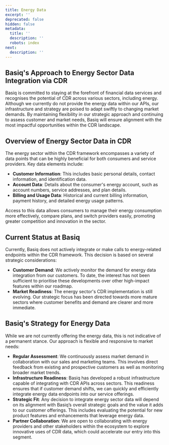 ```yaml
---
title: Energy Data
excerpt: ''
deprecated: false
hidden: false
metadata:
  title: ''
  description: ''
  robots: index
next:
  description: ''
---
```

## Basiq's Approach to Energy Sector Data Integration via CDR

Basiq is committed to staying at the forefront of financial data services and recognises the potential of CDR across various sectors, including energy. Although we currently do not provide the energy data within our APIs, our infrastructure and strategy are poised to adapt swiftly to changing market demands. By maintaining flexibility in our strategic approach and continuing to assess customer and market needs, Basiq will ensure alignment with the most impactful opportunities within the CDR landscape.

## Overview of Energy Sector Data in CDR

The energy sector within the CDR framework encompasses a variety of data points that can be highly beneficial for both consumers and service providers. Key data elements include:

* **Customer Information**: This includes basic personal details, contact information, and identification data.
* **Account Data**: Details about the consumer's energy account, such as account numbers, service addresses, and plan details.
* **Billing and Usage Data**: Historical and current billing information, payment history, and detailed energy usage patterns.

Access to this data allows consumers to manage their energy consumption more effectively, compare plans, and switch providers easily, promoting greater competition and innovation in the sector.

## Current Status at Basiq

Currently, Basiq does not actively integrate or make calls to energy-related endpoints within the CDR framework. This decision is based on several strategic considerations:

* **Customer Demand**: We actively monitor the demand for energy data integration from our customers. To date, the interest has not been sufficient to prioritise these developments over other high-impact features within our roadmap.
* **Market Readiness**: The energy sector's CDR implementation is still evolving. Our strategic focus has been directed towards more mature sectors where customer benefits and demand are clearer and more immediate.

## Basiq's Strategy for Energy Data

While we are not currently offering the energy data, this is not indicative of a permanent stance. Our approach is flexible and responsive to market needs:

* **Regular Assessment**: We continuously assess market demand in collaboration with our sales and marketing teams. This involves direct feedback from existing and prospective customers as well as monitoring broader market trends.
* **Infrastructure Readiness**: Basiq has developed a robust infrastructure capable of integrating with CDR APIs across sectors. This readiness ensures that if customer demand shifts, we can quickly and efficiently integrate energy data endpoints into our service offerings.
* **Strategic Fit**: Any decision to integrate energy sector data will depend on its alignment with Basiq’s overall strategic goals and the value it adds to our customer offerings. This includes evaluating the potential for new product features and enhancements that leverage energy data.
* **Partner Collaboration**: We are open to collaborating with energy providers and other stakeholders within the ecosystem to explore innovative uses of CDR data, which could accelerate our entry into this segment.
